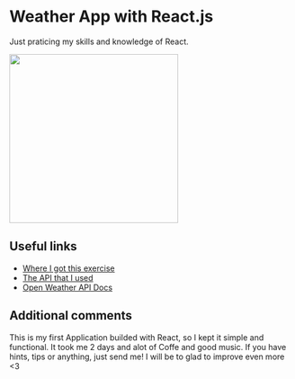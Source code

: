 # Weather App with React.js

Just praticing my skills and knowledge of React.

<img src="https://media.giphy.com/media/3o7TKzvWqnLjZ32EQ8/giphy.gif" width="300" height="300">

## Useful links

- [Where I got this exercise](https://daveceddia.com/react-practice-projects/)
- [The API that I used](https://openweathermap.org/api)
- [Open Weather API Docs](https://openweathermap.org/current)

## Additional comments
This is my first Application builded with React, so I kept it simple and functional. It took me 2 days and alot of Coffe and good music. If you have hints, tips or anything, just send me! I will be to glad to improve even more <3
